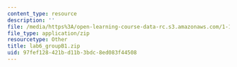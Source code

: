 ```yaml
---
content_type: resource
description: ''
file: /media/https%3A/open-learning-course-data-rc.s3.amazonaws.com/1-103-civil-engineering-materials-laboratory-spring-2004/97fef128421bd11b3bdc8ed083f44508_lab6_groupB1.zip
file_type: application/zip
resourcetype: Other
title: lab6_groupB1.zip
uid: 97fef128-421b-d11b-3bdc-8ed083f44508
---
```

